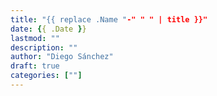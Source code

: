 ```yaml
---
title: "{{ replace .Name "-" " " | title }}"
date: {{ .Date }}
lastmod: ""
description: ""
author: "Diego Sánchez"
draft: true
categories: [""]
---
```



